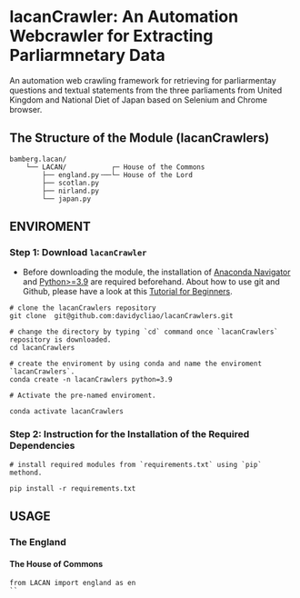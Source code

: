 
# lacanCrawler: An Automation Webcrawler for Extracting Parliarmnetary Data


An automation web crawling framework for retrieving for parliarmentay questions and textual statements from the three parliaments from United Kingdom and National Diet of Japan based on Selenium and Chrome browser.

## The Structure of the Module (lacanCrawlers)

```
bamberg.lacan/
    └── LACAN/           ┌─ House of the Commons
        ├── england.py╶──└─ House of the Lord
        ├── scotlan.py
        ├── nirland.py
        └── japan.py  
```

## ENVIROMENT 

### Step 1: Download `lacanCrawler`

- Before downloading the module, the installation of  [Anaconda Navigator](https://www.anaconda.com/products/individual-b) and [Python>=3.9](https://www.python.org/downloads/release/python-3810/) are required beforehand.  About how to use git and Github, please have a look at this [Tutorial for Beginners](https://www.youtube.com/watch?v=RvnM6EEwp1I). 

```
# clone the lacanCrawlers repository
git clone  git@github.com:davidycliao/lacanCrawlers.git

# change the directory by typing `cd` command once `lacanCrawlers` repository is downloaded.
cd lacanCrawlers

# create the enviroment by using conda and name the enviroment `lacanCrawlers`.
conda create -n lacanCrawlers python=3.9

# Activate the pre-named enviroment.

conda activate lacanCrawlers 
```



### Step 2: Instruction for the Installation of the Required Dependencies

```
# install required modules from `requirements.txt` using `pip` methond.

pip install -r requirements.txt   
```

## USAGE

### The England 
#### The House of Commons

```
from LACAN import england as en
``
